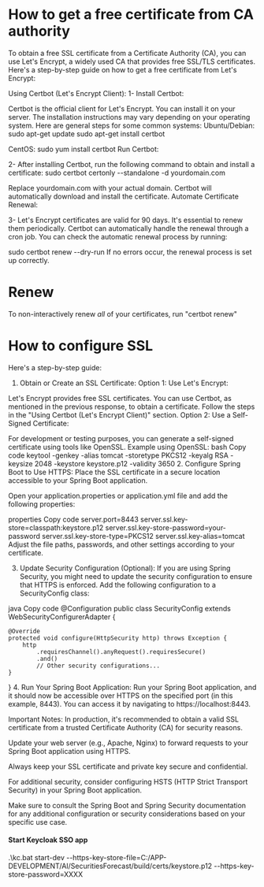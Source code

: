 # How to get a free certificate from CA authority
To obtain a free SSL certificate from a Certificate Authority (CA), you can use Let's Encrypt, a widely used CA that provides free SSL/TLS certificates. Here's a step-by-step guide on how to get a free certificate from Let's Encrypt:

Using Certbot (Let's Encrypt Client):
1- Install Certbot:

Certbot is the official client for Let's Encrypt. You can install it on your server. The installation instructions may vary depending on your operating system. Here are general steps for some common systems:
Ubuntu/Debian:
sudo apt-get update
sudo apt-get install certbot

CentOS:
sudo yum install certbot
Run Certbot:

2- After installing Certbot, run the following command to obtain and install a certificate:
sudo certbot certonly --standalone -d yourdomain.com

Replace yourdomain.com with your actual domain. Certbot will automatically download and install the certificate.
Automate Certificate Renewal:

3- Let's Encrypt certificates are valid for 90 days. It's essential to renew them periodically. Certbot can automatically handle the renewal through a cron job. You can check the automatic renewal process by running:

sudo certbot renew --dry-run
If no errors occur, the renewal process is set up correctly.

# Renew

To non-interactively renew *all* of your certificates, run
   "certbot renew"


# How to configure SSL 

Here's a step-by-step guide:

1. Obtain or Create an SSL Certificate:
Option 1: Use Let's Encrypt:

Let's Encrypt provides free SSL certificates. You can use Certbot, as mentioned in the previous response, to obtain a certificate.
Follow the steps in the "Using Certbot (Let's Encrypt Client)" section.
Option 2: Use a Self-Signed Certificate:

For development or testing purposes, you can generate a self-signed certificate using tools like OpenSSL.
Example using OpenSSL:
bash
Copy code
keytool -genkey -alias tomcat -storetype PKCS12 -keyalg RSA -keysize 2048 -keystore keystore.p12 -validity 3650
2. Configure Spring Boot to Use HTTPS:
Place the SSL certificate in a secure location accessible to your Spring Boot application.

Open your application.properties or application.yml file and add the following properties:

properties
Copy code
server.port=8443
server.ssl.key-store=classpath:keystore.p12
server.ssl.key-store-password=your-password
server.ssl.key-store-type=PKCS12
server.ssl.key-alias=tomcat
Adjust the file paths, passwords, and other settings according to your certificate.

3. Update Security Configuration (Optional):
If you are using Spring Security, you might need to update the security configuration to ensure that HTTPS is enforced. Add the following configuration to a SecurityConfig class:

java
Copy code
@Configuration
public class SecurityConfig extends WebSecurityConfigurerAdapter {

    @Override
    protected void configure(HttpSecurity http) throws Exception {
        http
            .requiresChannel().anyRequest().requiresSecure()
            .and()
            // Other security configurations...
    }
}
4. Run Your Spring Boot Application:
Run your Spring Boot application, and it should now be accessible over HTTPS on the specified port (in this example, 8443). You can access it by navigating to https://localhost:8443.

Important Notes:
In production, it's recommended to obtain a valid SSL certificate from a trusted Certificate Authority (CA) for security reasons.

Update your web server (e.g., Apache, Nginx) to forward requests to your Spring Boot application using HTTPS.

Always keep your SSL certificate and private key secure and confidential.

For additional security, consider configuring HSTS (HTTP Strict Transport Security) in your Spring Boot application.

Make sure to consult the Spring Boot and Spring Security documentation for any additional configuration or security considerations based on your specific use case.


#### Start Keycloak SSO app
.\kc.bat start-dev --https-key-store-file=C:/APP-DEVELOPMENT/AI/SecuritiesForecast/build/certs/keystore.p12 --https-key-store-password=XXXX

